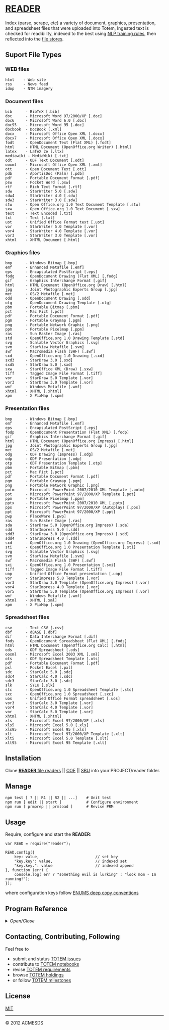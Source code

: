 # [READER](https://github.com/totem-man/reader)

Index (parse, scrape, etc) a variety of document, graphics, presentation, and spreadsheet files 
that were uploaded into Totem,  Ingested text is checked for readibility, indexed to the best using 
[NLP training rules](/nlprules.view), then reflected into the [file stores](/files.view).

## Suport File Types

### WEB files

	html	- Web site
	rss		- News feed
	idop	- NTM imagery
		
### Document files

	bib      - BibTeX [.bib]
	doc      - Microsoft Word 97/2000/XP [.doc]
	doc6     - Microsoft Word 6.0 [.doc]
	doc95    - Microsoft Word 95 [.doc]
	docbook  - DocBook [.xml]
	docx     - Microsoft Office Open XML [.docx]
	docx7    - Microsoft Office Open XML [.docx]
	fodt     - OpenDocument Text (Flat XML) [.fodt]
	html     - HTML Document (OpenOffice.org Writer) [.html]
	latex    - LaTeX 2e [.ltx]
	mediawiki - MediaWiki [.txt]
	odt      - ODF Text Document [.odt]
	ooxml    - Microsoft Office Open XML [.xml]
	ott      - Open Document Text [.ott]
	pdb      - AportisDoc (Palm) [.pdb]
	pdf      - Portable Document Format [.pdf]
	psw      - Pocket Word [.psw]
	rtf      - Rich Text Format [.rtf]
	sdw      - StarWriter 5.0 [.sdw]
	sdw4     - StarWriter 4.0 [.sdw]
	sdw3     - StarWriter 3.0 [.sdw]
	stw      - Open Office.org 1.0 Text Document Template [.stw]
	sxw      - Open Office.org 1.0 Text Document [.sxw]
	text     - Text Encoded [.txt]
	txt      - Text [.txt]
	uot      - Unified Office Format text [.uot]
	vor      - StarWriter 5.0 Template [.vor]
	vor4     - StarWriter 4.0 Template [.vor]
	vor3     - StarWriter 3.0 Template [.vor]
	xhtml    - XHTML Document [.html]
### Graphics files

	bmp      - Windows Bitmap [.bmp]
	emf      - Enhanced Metafile [.emf]
	eps      - Encapsulated PostScript [.eps]
	fodg     - OpenDocument Drawing (Flat XML) [.fodg]
	gif      - Graphics Interchange Format [.gif]
	html     - HTML Document (OpenOffice.org Draw) [.html]
	jpg      - Joint Photographic Experts Group [.jpg]
	met      - OS/2 Metafile [.met]
	odd      - OpenDocument Drawing [.odd]
	otg      - OpenDocument Drawing Template [.otg]
	pbm      - Portable Bitmap [.pbm]
	pct      - Mac Pict [.pct]
	pdf      - Portable Document Format [.pdf]
	pgm      - Portable Graymap [.pgm]
	png      - Portable Network Graphic [.png]
	ppm      - Portable Pixelmap [.ppm]
	ras      - Sun Raster Image [.ras]
	std      - OpenOffice.org 1.0 Drawing Template [.std]
	svg      - Scalable Vector Graphics [.svg]
	svm      - StarView Metafile [.svm]
	swf      - Macromedia Flash (SWF) [.swf]
	sxd      - OpenOffice.org 1.0 Drawing [.sxd]
	sxd3     - StarDraw 3.0 [.sxd]
	sxd5     - StarDraw 5.0 [.sxd]
	sxw      - StarOffice XML (Draw) [.sxw]
	tiff     - Tagged Image File Format [.tiff]
	vor      - StarDraw 5.0 Template [.vor]
	vor3     - StarDraw 3.0 Template [.vor]
	wmf      - Windows Metafile [.wmf]
	xhtml    - XHTML [.xhtml]
	xpm      - X PixMap [.xpm]
### Presentation files

	bmp      - Windows Bitmap [.bmp]
	emf      - Enhanced Metafile [.emf]
	eps      - Encapsulated PostScript [.eps]
	fodp     - OpenDocument Presentation (Flat XML) [.fodp]
	gif      - Graphics Interchange Format [.gif]
	html     - HTML Document (OpenOffice.org Impress) [.html]
	jpg      - Joint Photographic Experts Group [.jpg]
	met      - OS/2 Metafile [.met]
	odg      - ODF Drawing (Impress) [.odg]
	odp      - ODF Presentation [.odp]
	otp      - ODF Presentation Template [.otp]
	pbm      - Portable Bitmap [.pbm]
	pct      - Mac Pict [.pct]
	pdf      - Portable Document Format [.pdf]
	pgm      - Portable Graymap [.pgm]
	png      - Portable Network Graphic [.png]
	potm     - Microsoft PowerPoint 2007/2010 XML Template [.potm]
	pot      - Microsoft PowerPoint 97/2000/XP Template [.pot]
	ppm      - Portable Pixelmap [.ppm]
	pptx     - Microsoft PowerPoint 2007/2010 XML [.pptx]
	pps      - Microsoft PowerPoint 97/2000/XP (Autoplay) [.pps]
	ppt      - Microsoft PowerPoint 97/2000/XP [.ppt]
	pwp      - PlaceWare [.pwp]
	ras      - Sun Raster Image [.ras]
	sda      - StarDraw 5.0 (OpenOffice.org Impress) [.sda]
	sdd      - StarImpress 5.0 [.sdd]
	sdd3     - StarDraw 3.0 (OpenOffice.org Impress) [.sdd]
	sdd4     - StarImpress 4.0 [.sdd]
	sxd      - OpenOffice.org 1.0 Drawing (OpenOffice.org Impress) [.sxd]
	sti      - OpenOffice.org 1.0 Presentation Template [.sti]
	svg      - Scalable Vector Graphics [.svg]
	svm      - StarView Metafile [.svm]
	swf      - Macromedia Flash (SWF) [.swf]
	sxi      - OpenOffice.org 1.0 Presentation [.sxi]
	tiff     - Tagged Image File Format [.tiff]
	uop      - Unified Office Format presentation [.uop]
	vor      - StarImpress 5.0 Template [.vor]
	vor3     - StarDraw 3.0 Template (OpenOffice.org Impress) [.vor]
	vor4     - StarImpress 4.0 Template [.vor]
	vor5     - StarDraw 5.0 Template (OpenOffice.org Impress) [.vor]
	wmf      - Windows Metafile [.wmf]
	xhtml    - XHTML [.xml]
	xpm      - X PixMap [.xpm]
### Spreadsheet files

	csv      - Text CSV [.csv]
	dbf      - dBASE [.dbf]
	dif      - Data Interchange Format [.dif]
	fods     - OpenDocument Spreadsheet (Flat XML) [.fods]
	html     - HTML Document (OpenOffice.org Calc) [.html]
	ods      - ODF Spreadsheet [.ods]
	ooxml    - Microsoft Excel 2003 XML [.xml]
	ots      - ODF Spreadsheet Template [.ots]
	pdf      - Portable Document Format [.pdf]
	pxl      - Pocket Excel [.pxl]
	sdc      - StarCalc 5.0 [.sdc]
	sdc4     - StarCalc 4.0 [.sdc]
	sdc3     - StarCalc 3.0 [.sdc]
	slk      - SYLK [.slk]
	stc      - OpenOffice.org 1.0 Spreadsheet Template [.stc]
	sxc      - OpenOffice.org 1.0 Spreadsheet [.sxc]
	uos      - Unified Office Format spreadsheet [.uos]
	vor3     - StarCalc 3.0 Template [.vor]
	vor4     - StarCalc 4.0 Template [.vor]
	vor      - StarCalc 5.0 Template [.vor]
	xhtml    - XHTML [.xhtml]
	xls      - Microsoft Excel 97/2000/XP [.xls]
	xls5     - Microsoft Excel 5.0 [.xls]
	xls95    - Microsoft Excel 95 [.xls]
	xlt      - Microsoft Excel 97/2000/XP Template [.xlt]
	xlt5     - Microsoft Excel 5.0 Template [.xlt]
	xlt95    - Microsoft Excel 95 Template [.xlt]

## Installation

Clone [**READER** file readers](https://github.com/totem-man/reader) || [COE](https://sc.appdev.proj.coe/acmesds/reader) || [SBU](https://gitlab.west.nga.ic.gov/acmesds/reader) into your PROJECT/reader folder.   

## Manage 

	npm test [ ? || R1 || R2 || ...]	# Unit test
	npm run [ edit || start ]			# Configure environment
	npm run [ prmprep || prmload ]		# Revise PRM
	
## Usage

Require, configure and start the **READER**:
	
	var READ = require("reader");
	
	READ.config({
		key: value, 						// set key
		"key.key": value, 					// indexed set
		"key.key.": value					// indexed append
	}, function (err) {
		console.log( err ? "something evil is lurking" : "look mom - Im running!");
	});

where configuration keys follow [ENUMS deep copy conventions](https://github.com/totem-man/enums)


## Program Reference
<details>
<summary>
<i>Open/Close</i>
</summary>
<a name="module_READER"></a>

## READER
Read (index, score, parse, scrape) a variety of document, 
graphic, presentation, and spreadsheet files,  
Ingested text is checked 
for readibility, indexed to the best using NLP training rules.
Documented in accordance with [jsdoc](https://jsdoc.app/).

**Requires**: <code>module:[enums](https://github.com/totemstan/enum)</code>, <code>module:fs</code>, <code>module:node-xlsx</code>, <code>module:jsdom</code>, <code>module:xml2js</code>, <code>module:unoconv</code>, <code>module:htmlparser</code>, <code>module:pdf2json</code>, <code>module:yql</code>, <code>module:natural</code>, <code>module:teacher</code>, <code>module:lda</code>, <code>module:shp-write</code>, <code>module:shp</code>, <code>module:tokml</code>, <code>module:parse-kml</code>, <code>module:teseract</code>, <code>module:geohack</code>  

* [READER](#module_READER)
    * [.readers](#module_READER.readers)
    * [.scanner()](#module_READER.scanner)

<a name="module_READER.readers"></a>

### READER.readers
**Kind**: static property of [<code>READER</code>](#module_READER)  
<a name="module_READER.scanner"></a>

### READER.scanner()
**Kind**: static method of [<code>READER</code>](#module_READER)  
</details>

## Contacting, Contributing, Following

Feel free to 
* submit and status [TOTEM issues](http://totem.hopto.org/issues.view) 
* contribute to [TOTEM notebooks](http://totem.hopto.org/shares/notebooks/) 
* revise [TOTEM requirements](http://totem.hopto.org/reqts.view) 
* browse [TOTEM holdings](http://totem.hopto.org/) 
* or follow [TOTEM milestones](http://totem.hopto.org/milestones.view) 


## License

[MIT](LICENSE)
											   
* * *

&copy; 2012 ACMESDS